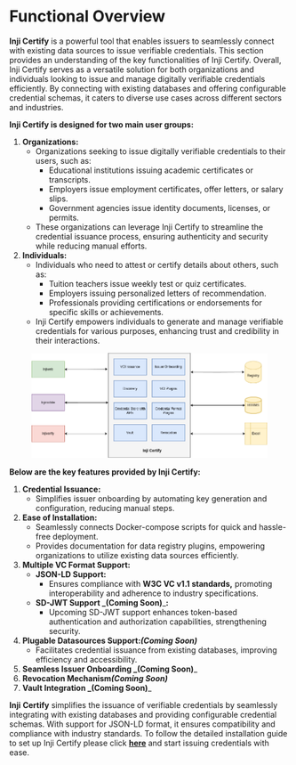 # Functional Overview

**Inji Certify** is a powerful tool that enables issuers to seamlessly connect with existing data sources to issue verifiable credentials. This section provides an understanding of the key functionalities of Inji Certify. Overall, Inji Certify serves as a versatile solution for both organizations and individuals looking to issue and manage digitally verifiable credentials efficiently. By connecting with existing databases and offering configurable credential schemas, it caters to diverse use cases across different sectors and industries.

**Inji Certify is designed for two main user groups:**

1. **Organizations:**
   * Organizations seeking to issue digitally verifiable credentials to their users, such as:
     * Educational institutions issuing academic certificates or transcripts.
     * Employers issue employment certificates, offer letters, or salary slips.
     * Government agencies issue identity documents, licenses, or permits.
   * These organizations can leverage Inji Certify to streamline the credential issuance process, ensuring authenticity and security while reducing manual efforts.
2. **Individuals:**
   * Individuals who need to attest or certify details about others, such as:
     * Tuition teachers issue weekly test or quiz certificates.
     * Employers issuing personalized letters of recommendation.
     * Professionals providing certifications or endorsements for specific skills or achievements.
   * Inji Certify empowers individuals to generate and manage verifiable credentials for various purposes, enhancing trust and credibility in their interactions.

<figure><img src="../../.gitbook/assets/functional-overview.png" alt=""><figcaption></figcaption></figure>

**Below are the key features provided by Inji Certify:**

1. **Credential Issuance:**
   * Simplifies issuer onboarding by automating key generation and configuration, reducing manual steps.
2. **Ease of Installation:**
   * Seamlessly connects Docker-compose scripts for quick and hassle-free deployment.
   * Provides documentation for data registry plugins, empowering organizations to utilize existing data sources efficiently.
3. **Multiple VC Format Support:**
   * **JSON-LD Support:**
     * Ensures compliance with **W3C VC v1.1 standards,** promoting interoperability and adherence to industry specifications.
   * **SD-JWT Support **_**(Coming Soon)**_**:**
     * Upcoming SD-JWT support enhances token-based authentication and authorization capabilities, strengthening security.
4. **Plugable Datasources Support:**_**(Coming Soon)**_
   * Facilitates credential issuance from existing databases, improving efficiency and accessibility.
5. **Seamless Issuer Onboarding **_**(Coming Soon)**_
6. **Revocation Mechanism**_**(Coming Soon)**_
7. **Vault Integration **_**(Coming Soon)**_

**Inji** **Certify** simplifies the issuance of verifiable credentials by seamlessly integrating with existing databases and providing configurable credential schemas. With support for JSON-LD format, it ensures compatibility and compliance with industry standards. To follow the detailed installation guide to set up Inji Certify please click [**here**](https://docs.mosip.io/inji/inji-certify/build-and-deploy/local-setup) and start issuing credentials with ease.
